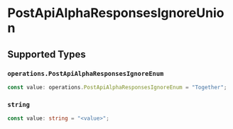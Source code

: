 # PostApiAlphaResponsesIgnoreUnion


## Supported Types

### `operations.PostApiAlphaResponsesIgnoreEnum`

```typescript
const value: operations.PostApiAlphaResponsesIgnoreEnum = "Together";
```

### `string`

```typescript
const value: string = "<value>";
```


